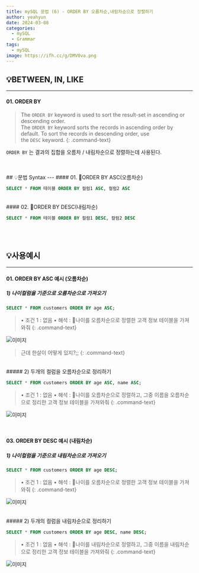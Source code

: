```yaml
---
title: mySQL 문법 (6) - ORDER BY 오름차순,내림차순으로 정렬하기
author: yeahyun
date: 2024-03-08
categories:
  - mySQL
  - Grammar
tags:
  - mySQL
image: https://ifh.cc/g/DMV0va.png
---
```

## 💡BETWEEN, IN, LIKE
---
#### 01. ORDER BY

>The `ORDER BY` keyword is used to sort the result-set in ascending or descending order.   
>The `ORDER BY` keyword sorts the records in ascending order by default. To sort the records in descending order, use the `DESC` keyword.
{: .command-text}

`ORDER BY` 는 결과의 집합을 오름차 / 내림차순으로 정렬하는데 사용된다.

<br>
<br>
## 💡문법 Syntax
---
#### 01. ORDER BY ASC(오름차순)

```sql
SELECT * FROM 테이블 ORDER BY 컬럼1 ASC, 컬럼2 ASC
```

<br>
#### 02. ORDER BY DESC(내림차순)

```sql
SELECT * FROM 테이블 ORDER BY 컬럼1 DESC, 컬럼2 DESC
```


<br>
<br>

## 💡사용예시
---
#### 01. ORDER BY ASC 예시 (오름차순)

##### 1) 나이컬럼을 기준으로 오름차순으로 가져오기

```sql
SELECT * FROM customers ORDER BY age ASC;
```

>• 조건 1 : 없음
>• 해석 : 나이를 오름차순으로 정렬한 고객 정보 테이블을 가져와줘
{: .command-text}

![이미지](https://ifh.cc/g/TjRLFb.png)

>근데 한살이 어떻게 있지?;;
{: .command-text}

<br>
##### 2) 두개의 컬럼을 오름차순으로 정리하기

```sql
SELECT * FROM customers ORDER BY age ASC, name ASC;
```

>• 조건 1 : 없음
>• 해석 : 나이를 오름차순으로 정렬하고, 그중 이름을 오름차순으로 정리한 고객 정보 테이블을 가져와줘
{: .command-text}

![이미지](https://ifh.cc/g/y1aNgH.png)

<br>

#### 03. ORDER BY DESC 예시 (내림차순)

##### 1) 나이컬럼을 기준으로 내림차순으로 가져오기

```sql
SELECT * FROM customers ORDER BY age DESC;
```

>• 조건 1 : 없음
>• 해석 : 나이를 오름차순으로 정렬한 고객 정보 테이블을 가져와줘
{: .command-text}

![이미지](https://ifh.cc/g/AaRXzJ.png)

<br>
##### 2) 두개의 컬럼을 내림차순으로 정리하기

```sql
SELECT * FROM customers ORDER BY age DESC, name DESC;
```

>• 조건 1 : 없음
>• 해석 : 나이를 내림차순으로 정렬하고, 그중 이름을 내림차순으로 정리한 고객 정보 테이블을 가져와줘
{: .command-text}

![이미지](https://ifh.cc/g/C7GvoK.png)